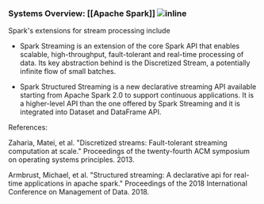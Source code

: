 
### Systems Overview: [[Apache Spark]] ![inline](./attachments/Images/Spark.png)

Spark's extensions for stream processing include

-  Spark Streaming is an extension of the core Spark API that enables
  scalable, high-throughput, fault-tolerant and real-time processing
  of data. Its key abstraction behind is the Discretized Stream, a
  potentially infinite flow of small batches.

-  Spark Structured Streaming is a new declarative streaming API
  available starting from Apache Spark 2.0 to support continuous
  applications. It is a higher-level API than the one offered by Spark
  Streaming and it is integrated into Dataset and DataFrame API.

References:

Zaharia, Matei, et al. "Discretized streams: Fault-tolerant streaming
computation at scale." Proceedings of the twenty-fourth ACM symposium
on operating systems principles. 2013.

Armbrust, Michael, et al. "Structured streaming: A declarative api for
real-time applications in apache spark." Proceedings of the 2018
International Conference on Management of Data. 2018.